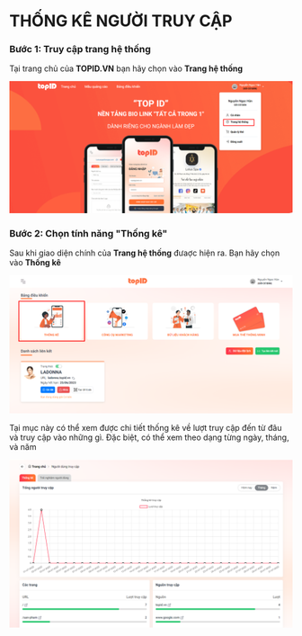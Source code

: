 # THỐNG KÊ NGƯỜI TRUY CẬP

### Bước 1: Truy cập trang hệ thống

Tại trang chủ của **TOPID.VN** bạn hãy chọn vào **Trang hệ thống**&#x20;

![](<.gitbook/assets/image (1) (1) (1).png>)

### Bước 2: Chọn tính năng "Thống kê"

Sau khi giao diện chính của **Trang hệ thống** đưaợc hiện ra. Bạn hãy chọn vào **Thống kê**&#x20;

![](<.gitbook/assets/image (16) (1).png>)

Tại mục này có thể xem được chi tiết thống kê về lượt truy cập đến từ đâu và truy cập vào những gì. Đặc biệt, có thể xem theo dạng từng ngày, tháng, và năm

![](<.gitbook/assets/image (6) (1) (1).png>)

